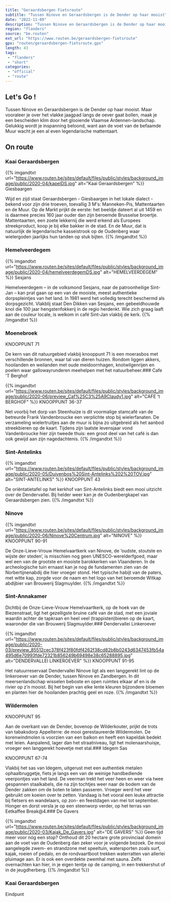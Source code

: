 ```yaml
---
title: "Geraardsbergen Fietsroute"
subtitle: "Tussen Ninove en Geraardsbergen is de Dender op haar mooist"
date: "2022-11-09"
description: "Tussen Ninove en Geraardsbergen is de Dender op haar mooist"
region: "flanders"
source: "be.routen"
ext_url: "https://www.routen.be/geraardsbergen-fietsroute"
gpx: "routen/geraardsbergen-fietsroute.gpx"
length: 43
tags:
 - "flanders"
 - "short"
categories:
 - "official"
 - "route"
---
```


## Let's Go ! 

Tussen Ninove en Geraardsbergen is de Dender op haar mooist. Maar vooraleer je over het vlakke jaagpad langs de oever gaat bollen, maak je een bescheiden klim door het glooiende Vlaamse Ardennen-landschap. Gelukkig wordt je inspanning beloond, want aan de voet van de befaamde Muur wacht je een al even legendarische mattentaart.

## On route

### Kaai Geraardsbergen

{{% imgandtxt url="https://www.routen.be/sites/default/files/public/styles/background_image/public/2020-04/kapelDS.jpg" alt="Kaai Geraardsbergen" %}}
Giesbaargen

Wijd en zijd staat Geraardsbergen - Giesbaargen in het lokale dialect - bekend voor zijn drie troeven, toevallig 3 M's: Manneken-Pis, Mattentaarten en de Muur. Op de Markt prijkt de eerste: het beeldje dateert al uit 1459 en is daarmee precies 160 jaar ouder dan zijn beroemde Brusselse broertje. Mattentaarten, een zoete lekkernij die werd erkend als Europees streekproduct, koop je bij elke bakker in de stad. En de Muur, dat is natuurlijk de legendarische kasseistrook op de Oudenberg waar wielergoden jaarlijks hun tanden op stuk bijten.
{{% /imgandtxt %}}

### Hemelveerdegem

{{% imgandtxt url="https://www.routen.be/sites/default/files/public/styles/background_image/public/2020-04/hemelveerdegemDS.jpg" alt="HEMELVEERDEGEM" %}}
Sesjans

Hemelveerdegem – in de volksmond Sesjans, naar de patroonheilige Sint-Jan – kan prat gaan op een van de mooiste, meest authentieke dorpspleintjes van het land. In 1981 werd het volledig terecht beschermd als dorpsgezicht. Vlakblij staat Den Dikken van Sesjans, een gebeeldhouwde knol die 100 jaar hengstenfokkerij in de regio herdenkt. Wie zich graag laaft aan de couleur locale, is welkom in café Sint-Jan vlakbij de kerk.
{{% /imgandtxt %}}

### Moenebroek

KNOOPPUNT 71

De kern van dit natuurgebied vlakbij knooppunt 71 is een moerasbos met verschillende bronnen, waar tal van dieren huizen. Rondom liggen akkers, hooilanden en weilanden met oude meidoornhagen, knotwilgenrijen en poelen waar gallowayrunderen meehelpen met het natuurbeheer.### Cafe 'T Berghof

{{% imgandtxt url="https://www.routen.be/sites/default/files/public/styles/background_image/public/2020-06/preview_Caf%25C3%25A9Claudy1.jpg" alt="CAFE 't BERGHOF" %}}
KNOOPPUNT 36-37

Net voorbij het dorp van Steenhuize is dit voormalige stamcafé van de betreurde Frank Vandenbroucke een verplichte stop bij wielerfanaten. De verzameling wielertruitjes aan de muur is bijna zo uitgebreid als het aanbod streekbieren op de kaart. Tijdens zijn laatste levensjaar vond Vandenbroucke hier zijn tweede thuis: een groot deel van het café is dan ook gewijd aan zijn nagedachtenis.
{{% /imgandtxt %}}

### Sint-Antelinks

{{% imgandtxt url="https://www.routen.be/sites/default/files/public/styles/background_image/public/2020-05/Duivenbos%20Sint-Antelinks%202%20TOV.jpg" alt="SINT-ANTELINKS" %}}
KNOOPPUNT 43

De oriëntatietafel op het kerkhof van Sint-Antelinks biedt een mooi uitzicht over de Dendervallei. Bij helder weer kan je de Oudenbergkapel van Geraardsbergen zien.
{{% /imgandtxt %}}

### Ninove

{{% imgandtxt url="https://www.routen.be/sites/default/files/public/styles/background_image/public/2020-06/Ninove%20Centrum.jpg" alt="NINOVE" %}}
KNOOPPUNT 90-91

De Onze-Lieve-Vrouw Hemelvaartkerk van Ninove, de ‘oudste, stoutste en wijste der steden’, is misschien nog geen UNESCO-werelderfgoed, maar wel een van de grootste en mooiste barokkerken van Vlaanderen. In de archeologische tuin ernaast kan je nog de fundamenten zien van de Norbertijnenabdij die hier vroeger stond. Het typische habijt van de paters, met witte kap, zorgde voor de naam en het logo van het beroemde Witkap abdijbier van Brouwerij Slagmuylder.
{{% /imgandtxt %}}

### Sint-Annakamer

Dichtbij de Onze-Lieve-Vrouw Hemelvaartkerk, op de hoek van de Biezenstraat, ligt het gezelligste bruine café van de stad, met een joviale waardin achter de tapkraan en heel veel (trappisten)bieren op de kaart, waaronder die van Brouwerij Slagmuylder.### Dendervallei Linkeroever

{{% imgandtxt url="https://www.routen.be/sites/default/files/public/styles/background_image/public/2020-03/preview_85512cec378f423f80fdf4262f38cd82b8b0243d6347453fb54a495d6e70993fde72321b856249b69498e38c65288895.jpg" alt="DENDERVALLEI LINKEROEVER" %}}
KNOOPPUNT 91-95

Het natuurreservaat Dendervallei Ninove ligt als een langgerekt lint op de linkeroever van de Dender, tussen Ninove en Zandbergen. In dit meersenlandschap wisselen beboste en open ruimtes elkaar af en is de rivier op z’n mooist. Bij het begin van elke lente kleuren bijzondere bloemen en planten hier de hooilanden prachtig geel en roze.
{{% /imgandtxt %}}

### Wildermolen

KNOOPPUNT 95

Aan de overkant van de Dender, bovenop de Wilderkouter, prijkt de trots van tabaksdorp Appelterre: de mooi gerestaureerde Wildermolen. De korenwindmolen is voorzien van een balkon en heeft een kapeldak bedekt met leien. Aanpalend, lager dan het straatniveau, ligt het molenaarshuisje, vroeger een langgerekt hoevetje met stal.### Idegem Sas

KNOOPPUNT 67-74

Vlakbij het sas van Idegem, uitgerust met een authentiek metalen ophaalbruggetje, fiets je langs een van de weinige handbediende veerpontjes van het land. De veerman trekt het veer heen en weer via twee gespannen staalkabels, die na zijn tochtjes weer naar de bodem van de Dender zakken om de boten te laten passeren. Vroeger werd het veer gebruikt om koeien over te zetten. Vandaag is het vooral een leuke attractie bij fietsers en wandelaars, op zon- en feestdagen van mei tot september. Honger en dorst versla je op een steenworp verder, op het terras van Eetkaffee Break@4.### De Gavers

{{% imgandtxt url="https://www.routen.be/sites/default/files/public/styles/background_image/public/2020-03/Kajak_De_Gavers.jpg" alt="DE GAVERS" %}}
Geen tijd meer voor nóg een stop? Onthoud dit 20 hectare grote provinciaal domein aan de voet van de Oudenberg dan zeker voor je volgende bezoek. De mooi aangelegde zwem- en strandzone met speeltuin, watersporten zoals surf, kajak, roeien of pedalo, en de rondvaartboot trekken waterratten van allerlei pluimage aan. Er is ook een overdekte zwemhal met sauna. Zelfs overnachten kan hier, in je eigen tentje op de camping, in een trekkershut of in de jeugdherberg.
{{% /imgandtxt %}}

### Kaai Geraardsbergen

Eindpunt


